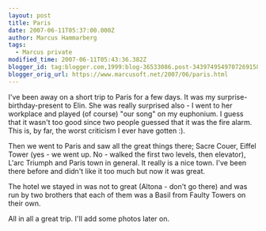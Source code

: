 ```yaml
---
layout: post
title: Paris
date: 2007-06-11T05:37:00.000Z
author: Marcus Hammarberg
tags:
  - Marcus private
modified_time: 2007-06-11T05:43:36.382Z
blogger_id: tag:blogger.com,1999:blog-36533086.post-3439749549707269158
blogger_orig_url: https://www.marcusoft.net/2007/06/paris.html
---
```


I've
been away on a short trip to Paris for a few days. It was my surprise-birthday-present to Elin. She was really surprised also - I went to her workplace and played (of course) "our song" on my euphonium. I guess that it wasn't too good since two people guessed that it was the fire alarm. This is, by far, the worst criticism I ever have gotten :).

Then we went to Paris and saw all the great things there; Sacre Couer, Eiffel Tower (yes - we went up. No - walked the first two levels, then elevator), L'arc Triumph and Paris town in general. It really is a nice town. I've been there before and didn't like it too much but now it was great.

The hotel we stayed in was not to great (Altona - don't go there) and was run by two brothers that each of them was a Basil from Faulty Towers on their own.

All in all a great trip. I'll add some photos later on.
